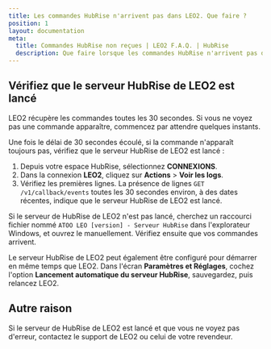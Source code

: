 ```yaml
---
title: Les commandes HubRise n'arrivent pas dans LEO2. Que faire ?
position: 1
layout: documentation
meta:
  title: Commandes HubRise non reçues | LEO2 F.A.Q. | HubRise
  description: Que faire lorsque les commandes HubRise n'arrivent pas dans LEO2.
---
```


## Vérifiez que le serveur HubRise de LEO2 est lancé

LEO2 récupère les commandes toutes les 30 secondes. Si vous ne voyez pas une commande apparaître, commencez par attendre quelques instants.

Une fois le délai de 30 secondes écoulé, si la commande n'apparaît toujours pas, vérifiez que le serveur HubRise de LEO2 est lancé :

1. Depuis votre espace HubRise, sélectionnez **CONNEXIONS**.
1. Dans la connexion **LEO2**, cliquez sur **Actions** > **Voir les logs**.
1. Vérifiez les premières lignes. La présence de lignes `GET /v1/callback/events` toutes les 30 secondes environ, à des dates récentes, indique que le serveur HubRise de LEO2 est lancé.

Si le serveur de HubRise de LEO2 n'est pas lancé, cherchez un raccourci fichier nommé `ATOO LEO [version] - Serveur HubRise` dans l'explorateur Windows, et ouvrez le manuellement. Vérifiez ensuite que vos commandes arrivent.

Le serveur HubRise de LEO2 peut également être configuré pour démarrer en même temps que LEO2. Dans l'écran **Paramètres et Réglages**, cochez l'option **Lancement automatique du serveur HubRise**, sauvegardez, puis relancez LEO2.

## Autre raison

Si le serveur de HubRise de LEO2 est lancé et que vous ne voyez pas d'erreur, contactez le support de LEO2 ou celui de votre revendeur.
